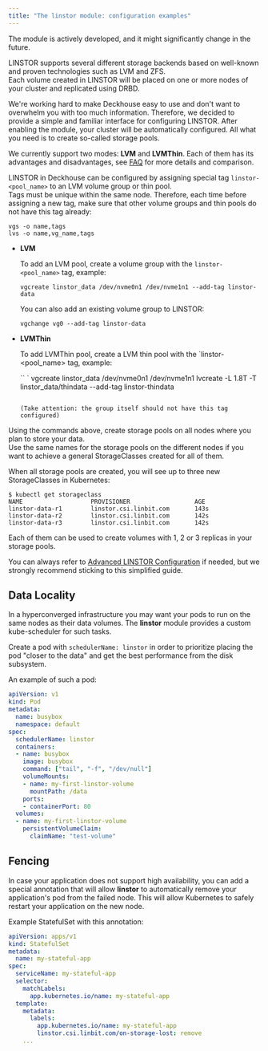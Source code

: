```yaml
---
title: "The linstor module: configuration examples"
---
```


<div class="docs__information warning active">
The module is actively developed, and it might significantly change in the future.
</div>

LINSTOR supports several different storage backends based on well-known and proven technologies such as LVM and ZFS.  
Each volume created in LINSTOR will be placed on one or more nodes of your cluster and replicated using DRBD.

We're working hard to make Deckhouse easy to use and don't want to overwhelm you with too much information. Therefore, we decided to provide a simple and familiar interface for configuring LINSTOR. 
After enabling the module, your cluster will be automatically configured. All what you need is to create so-called storage pools.

We currently support two modes: **LVM** and **LVMThin**.
Each of them has its advantages and disadvantages, see [FAQ](faq.html) for more details and comparison. 

LINSTOR in Deckhouse can be configured by assigning special tag `linstor-<pool_name>` to an LVM volume group or thin pool.  
Tags must be unique within the same node. Therefore, each time before assigning a new tag, make sure that other volume groups and thin pools do not have this tag already:
```
vgs -o name,tags
lvs -o name,vg_name,tags
```


* **LVM**

   To add an LVM pool, create a volume group with the `linstor-<pool_name>` tag, example:

   ```
   vgcreate linstor_data /dev/nvme0n1 /dev/nvme1n1 --add-tag linstor-data
   ```

   You can also add an existing volume group to LINSTOR:

   ```
   vgchange vg0 --add-tag linstor-data
   ```

* **LVMThin**

   To add LVMThin pool, create a LVM thin pool with the `linstor-<pool_name> tag, example:

   `` `
   vgcreate linstor_data /dev/nvme0n1 /dev/nvme1n1
   lvcreate -L 1.8T -T linstor_data/thindata --add-tag linstor-thindata
   ```

   (Take attention: the group itself should not have this tag configured)

Using the commands above, create storage pools on all nodes where you plan to store your data.  
Use the same names for the storage pools on the different nodes if you want to achieve a general StorageClasses created for all of them.

When all storage pools are created, you will see up to three new StorageClasses in Kubernetes:
```console
$ kubectl get storageclass
NAME                   PROVISIONER                  AGE
linstor-data-r1        linstor.csi.linbit.com       143s
linstor-data-r2        linstor.csi.linbit.com       142s
linstor-data-r3        linstor.csi.linbit.com       142s
```

Each of them can be used to create volumes with 1, 2 or 3 replicas in your storage pools.

You can always refer to [Advanced LINSTOR Configuration](advanced_usage.html) if needed, but we strongly recommend sticking to this simplified guide. 

## Data Locality

In a hyperconverged infrastructure you may want your pods to run on the same nodes as their data volumes. The **linstor** module provides a custom kube-scheduler for such tasks.

Create a pod with `schedulerName: linstor` in order to prioritize placing the pod "closer to the data" and get the best performance from the disk subsystem.

An example of such a pod:

```yaml
apiVersion: v1
kind: Pod
metadata:
  name: busybox
  namespace: default
spec:
  schedulerName: linstor
  containers:
  - name: busybox
    image: busybox
    command: ["tail", "-f", "/dev/null"]
    volumeMounts:
    - name: my-first-linstor-volume
      mountPath: /data
    ports:
    - containerPort: 80
  volumes:
  - name: my-first-linstor-volume
    persistentVolumeClaim:
      claimName: "test-volume"
```

## Fencing

In case your application does not support high availability, you can add a special annotation that will allow **linstor** to automatically remove your application's pod from the failed node. This will allow Kubernetes to safely restart your application on the new node.

Example StatefulSet with this annotation:

```yaml
apiVersion: apps/v1
kind: StatefulSet
metadata:
  name: my-stateful-app
spec:
  serviceName: my-stateful-app
  selector:
    matchLabels:
      app.kubernetes.io/name: my-stateful-app
  template:
    metadata:
      labels:
        app.kubernetes.io/name: my-stateful-app
        linstor.csi.linbit.com/on-storage-lost: remove
    ...
```
